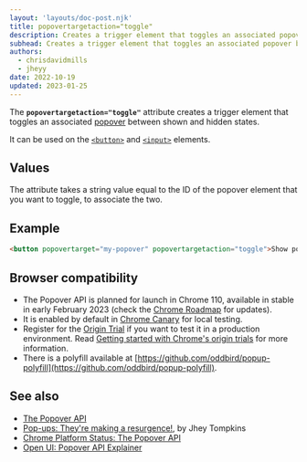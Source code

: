 ```yaml
---
layout: 'layouts/doc-post.njk'
title: popovertargetaction="toggle"
description: Creates a trigger element that toggles an associated popover between shown and hidden states.
subhead: Creates a trigger element that toggles an associated popover between shown and hidden states.
authors:
  - chrisdavidmills
  - jheyy
date: 2022-10-19
updated: 2023-01-25
---
```


The **`popovertargetaction="toggle"`** attribute creates a trigger element that toggles an associated [popover](/docs/web-platform/popover-api/) between shown and hidden states.

It can be used on the [`<button>`](https://developer.mozilla.org/docs/Web/HTML/Element/button) and [`<input>`](https://developer.mozilla.org/docs/Web/HTML/Element/input) elements.

## Values

The attribute takes a string value equal to the ID of the popover element that you want to toggle, to associate the two.

## Example

```html
<button popovertarget="my-popover" popovertargetaction="toggle">Show popover</button>
```

## Browser compatibility

* The Popover API is planned for launch in Chrome 110, available in stable in early February 2023 (check the [Chrome Roadmap](https://chromestatus.com/roadmap) for updates).
* It is enabled by default in [Chrome Canary](https://www.google.com/chrome/canary/) for local testing.
* Register for the [Origin Trial](/origintrials/#/view_trial/4500221927649968129) if you want to test it in a production environment. Read [Getting started with Chrome's origin trials](/docs/web-platform/origin-trials/) for more information.
* There is a polyfill available at [https://github.com/oddbird/popup-polyfill](https://github.com/oddbird/popup-polyfill).

## See also

* [The Popover API](/docs/web-platform/popover-api/)
* [Pop-ups: They're making a resurgence!](/blog/pop-ups-theyre-making-a-resurgence/), by Jhey Tompkins
* [Chrome Platform Status: The Popover API](https://chromestatus.com/feature/5463833265045504)
* [Open UI: Popover API Explainer](https://open-ui.org/components/popover.research.explainer)
